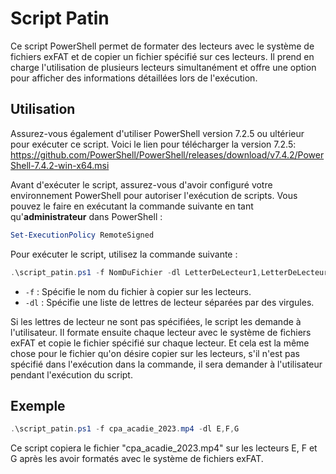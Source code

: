 # Script Patin

Ce script PowerShell permet de formater des lecteurs avec le système de fichiers exFAT et de copier un fichier spécifié sur ces lecteurs. Il prend en charge l'utilisation de plusieurs lecteurs simultanément et offre une option pour afficher des informations détaillées lors de l'exécution.

## Utilisation

Assurez-vous également d'utiliser PowerShell version 7.2.5 ou ultérieur pour exécuter ce script. Voici le lien pour télécharger la version 7.2.5: https://github.com/PowerShell/PowerShell/releases/download/v7.4.2/PowerShell-7.4.2-win-x64.msi

Avant d'exécuter le script, assurez-vous d'avoir configuré votre environnement PowerShell pour autoriser l'exécution de scripts. Vous pouvez le faire en exécutant la commande suivante en tant qu'**administrateur** dans PowerShell :

```powershell
Set-ExecutionPolicy RemoteSigned
```

Pour exécuter le script, utilisez la commande suivante :

```powershell
.\script_patin.ps1 -f NomDuFichier -dl LetterDeLecteur1,LetterDeLecteur2,LetterDeLecteur3
```

- `-f` : Spécifie le nom du fichier à copier sur les lecteurs.
- `-dl` : Spécifie une liste de lettres de lecteur séparées par des virgules.

Si les lettres de lecteur ne sont pas spécifiées, le script les demande à l'utilisateur. Il formate ensuite chaque lecteur avec le système de fichiers exFAT et copie le fichier spécifié sur chaque lecteur. Et cela est la même chose pour le fichier qu'on désire copier sur les lecteurs, s'il n'est pas spécifié dans l'exécution dans la commande, il sera demander à l'utilisateur pendant l'exécution du script.

## Exemple

```powershell
.\script_patin.ps1 -f cpa_acadie_2023.mp4 -dl E,F,G
```

Ce script copiera le fichier "cpa_acadie_2023.mp4" sur les lecteurs E, F et G après les avoir formatés avec le système de fichiers exFAT.
